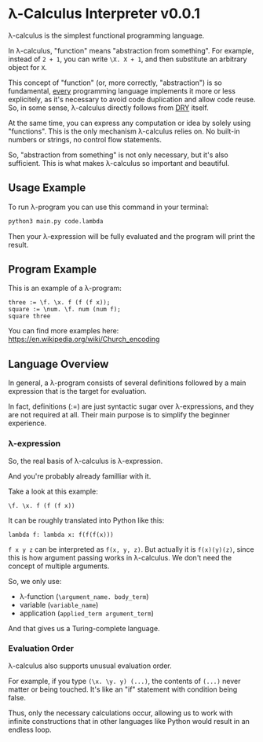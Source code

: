 # λ-Calculus Interpreter v0.0.1

λ-calculus is the simplest functional programming language.

In λ-calculus, "function" means "abstraction from something". For example, instead of `2 + 1`, you can write `\X. X + 1`, and then substitute an arbitrary object for `X`.

This concept of "function" (or, more correctly, "abstraction") is so fundamental, [every](https://en.wikipedia.org/wiki/Abstraction_principle_(computer_programming)) programming language implements it more or less explicitely, as it's necessary to avoid code duplication and allow code reuse. So, in some sense, λ-calculus directly follows from [DRY](https://en.wikipedia.org/wiki/Don%27t_repeat_yourself) itself.

At the same time, you can express any computation or idea by solely using "functions". This is the only mechanism λ-calculus relies on. No built-in numbers or strings, no control flow statements.

So, "abstraction from something" is not only necessary, but it's also sufficient. This is what makes λ-calculus so important and beautiful.

## Usage Example

To run λ-program you can use this command in your terminal:
```sh
python3 main.py code.lambda
```

Then your λ-expression will be fully evaluated and the program will print the result.

## Program Example

This is an example of a λ-program:
```
three := \f. \x. f (f (f x));
square := \num. \f. num (num f);
square three
```

You can find more examples here: https://en.wikipedia.org/wiki/Church_encoding

## Language Overview

In general, a λ-program consists of several definitions followed by a main expression that is the target for evaluation.

In fact, definitions (:=) are just syntactic sugar over λ-expressions, and they are not required at all. Their main purpose is to simplify the beginner experience.

### λ-expression

So, the real basis of λ-calculus is λ-expression.

And you're probably already familliar with it.

Take a look at this example:
```
\f. \x. f (f (f x))
```

It can be roughly translated into Python like this:
```
lambda f: lambda x: f(f(f(x)))
```

`f x y z` can be interpreted as `f(x, y, z)`.
But actually it is `f(x)(y)(z)`, since this is how argument passing works in λ-calculus. We don't need the concept of multiple arguments.

So, we only use:
* λ-function (`\argument_name. body_term`)
* variable (`variable_name`)
* application (`applied_term argument_term`)

And that gives us a Turing-complete language.

### Evaluation Order

λ-calculus also supports unusual evaluation order.

For example, if you type `(\x. \y. y) (...)`, the contents of `(...)` never matter or being touched. It's like an "if" statement with condition being false.

Thus, only the necessary calculations occur, allowing us to work with infinite constructions that in other languages like Python would result in an endless loop.
